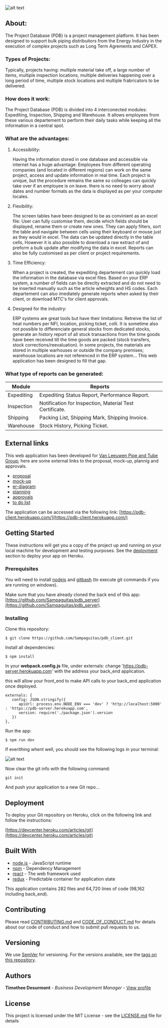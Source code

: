 ![alt text](https://vanleeuwenpublic.s3.eu-west-3.amazonaws.com/proposal/pdb.svg "Project Database (PDB)")

## About:

The Project Database (PDB) is a project management platform. It has been designed to support bulk piping distribuitors from the Energy Industry in the execution of complex projects such as Long Term Agrements and CAPEX.

### Types of Projects:

Typically, projects having: multiple material take off, a large number of items, multiple inspection locations, multiple deliveries happening over a long period of time, multiple stock locations and multiple frabricators to be delivered. 

### How does it work:

The Project Database (PDB) is divided into 4 interconected modules: Expediting, Inspection, Shipping and Warehouse. It allows employees from these various departement to perform their daily tasks while keeping all the information in a central spot.

### What are the advantages:

1. Accessibility:

   Having the information stored in one database and accessible via internet has a huge advantage: Employees from different operating companies (and located in different regions) can work on the same project, access and update information in real time. Each project is unique, but the procedure remains the same so colleages can quickly take over if an employee is on leave. there is no need to worry about dates and number formats as the data is displayed as per your computer locales.

2. Flexibility:

   The screen tables have been designed to be as convinient as an excel file: User can fully customise them, decide which fields should be displayed, rename them or create new ones. They can apply filters, sort the table and navigate between cells using their keyboard or mouse just as they would in excel. The data can be updated directly in the table cells, However it is also possible to download a raw extract of and preform a bulk update after modifying the data in excel. Reports can also be fully customised as per client or project requirements. 

3. Time Efficiency:

   When a project is created, the expediting departement can quickly load the information in the database via excel files. Based on your ERP system, a number of fields can be direclty extracted and do not need to be inserted manually such as the article wheights and HS codes. Each departement can also imediately generate reports when asked by their client, or download MTC's for client approvals.

4. Designed for the industry:

   ERP systems are great tools but have their limitations: Retreive the list of heat numbers per NFI, location, picking ticket, colli. It is sometime also not possible to differenciate general stocks from dedicated stocks, generate an history report of all stock transactions from the time goods have been received till the time goods are packed (stock transfers, stock corrections/reevaluation). In some projects, the materials are stored in multiple warhouses or outside the company premises; warehouse locations are not referenced in the ERP system... This web application has been designed to fill that gap.

### What type of reports can be generated:

Module | Reports
--- | ---
Expediting | Expediting Status Report, Performance Report.
Inspection | Notification for Inspection, Material Test Certificate.
Shipping | Packing List, Shipping Mark, Shipping Invoice.
Warehouse | Stock History, Picking Ticket.


## External links

This web application has been developed for [Van Leeuwen Pipe and Tube Group](https://www.vanleeuwen.com/en/); here are some external links to the proposal, mock-up, plannig and approvals.

* [proposal](https://vanleeuwenpublic.s3.eu-west-3.amazonaws.com/proposal/Proposal.pdf)
* [mock-up](https://vanleeuwenpublic.s3.eu-west-3.amazonaws.com/proposal/Mock-up.pdf)
* [er-diagram](https://vanleeuwenpublic.s3.eu-west-3.amazonaws.com/proposal/entity+relationship+diagram.svg)
* [planning](https://vanleeuwenpublic.s3.eu-west-3.amazonaws.com/proposal/Planning+Rev16.xlsx)
* [approvals](APPROVAL.md)
* [to do list](TODO.md)

The application can be accessed via the following link: [https://pdb-client.herokuapp.com/](https://pdb-client.herokuapp.com/)

## Getting Started

These instructions will get you a copy of the project up and running on your local machine for development and testing purposes. See the [deployment](https://github.com/Sampaguitas/pdb_client/blob/master/README.md#deployment) section to deploy your app on Heroku.

### Prerequisites

You will need to install [nodejs](https://nodejs.org/en/) and [gitbash](https://git-scm.com/downloads) (to execute git commands if you are running on windows).

Make sure that you have already cloned the back end of this app: [https://github.com/Sampaguitas/pdb_server](https://github.com/Sampaguitas/pdb_server).

### Installing

Clone this repository:

```
$ git clone https://github.com/Sampaguitas/pdb_client.git
```

Install all dependencies:

```
$ npm install
```
In your **webpack.config.js** file, under externals: change 'https://pdb-server.herokuapp.com' with the address your back_end application.

this will allow your front_end to make API calls to your back_end application once deployed.

```
externals: {
   config: JSON.stringify({
      apiUrl: process.env.NODE_ENV === 'dev' ? 'http://localhost:5000' : 'https://pdb-server.herokuapp.com',
      version: require('./package.json').version
   })
},
```

Run the app:

```
$ npm run dev
```
If everithing whent well, you should see the following logs in your terminal:

![alt text](https://vanleeuwenpublic.s3.eu-west-3.amazonaws.com/setup/bundling.png "boundling")

Now clear the git info with the following command:

```
git init
```

And push your application to a new Git repo... 

## Deployment

To deploy your Git repository on Heroku, click on the following link and follow the instructions: 

[https://devcenter.heroku.com/articles/git](https://devcenter.heroku.com/articles/git)

## Built With

* [node.js](https://nodejs.org/en/) - JavaScript runtime
* [npm](https://www.npmjs.com) - Dependency Management
* [react](reactjs.org) - The web framework used
* [redux](https://redux.js.org/) - Predictable container for application state

This application contains 282 files and 64,720 lines of code (98,162 including back_end).

## Contributing

Please read [CONTRIBUTING.md](CONTRIBUTING.md) and [CODE_OF_CONDUCT.md](CODE_OF_CONDUCT.md) for details about our code of conduct and how to submit pull requests to us.

## Versioning

We use [SemVer](http://semver.org/) for versioning. For the versions available, see the [tags on this repository](https://github.com/Sampaguitas/pdb_client/tags). 

## Authors

**Timothee Desurmont** - *Business Development Manager* - [View profile](https://www.linkedin.com/in/timothee-desurmont-82243245/)

## License

This project is licensed under the MIT License - see the [LICENSE.md](LICENSE.md) file for details
